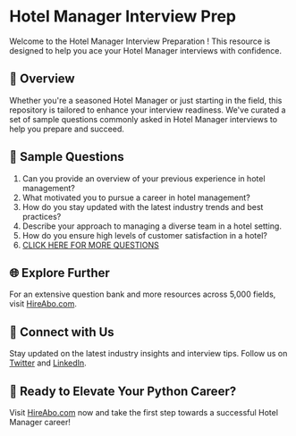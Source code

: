 # Hotel Manager Interview Prep

Welcome to the Hotel Manager Interview Preparation ! This resource is designed to help you ace your Hotel Manager interviews with confidence.

## 🚀 Overview

Whether you're a seasoned Hotel Manager or just starting in the field, this repository is tailored to enhance your interview readiness. We've curated a set of sample questions commonly asked in Hotel Manager interviews to help you prepare and succeed.

## 📝 Sample Questions

1. Can you provide an overview of your previous experience in hotel management?
2. What motivated you to pursue a career in hotel management?
3. How do you stay updated with the latest industry trends and best practices?
4. Describe your approach to managing a diverse team in a hotel setting.
5. How do you ensure high levels of customer satisfaction in a hotel?
6. [CLICK HERE FOR MORE QUESTIONS](https://hireabo.com/job/11_0_0/Hotel%20Manager)

## 🌐 Explore Further

For an extensive question bank and more resources across 5,000 fields, visit [HireAbo.com](https://www.hireabo.com).

## 📱 Connect with Us

Stay updated on the latest industry insights and interview tips. Follow us on [Twitter](https://twitter.com/hireabo) and [LinkedIn](https://www.linkedin.com/in/hire-abo-3609972a8/).

## 🚀 Ready to Elevate Your Python Career?

Visit [HireAbo.com](https://www.hireabo.com) now and take the first step towards a successful Hotel Manager career!